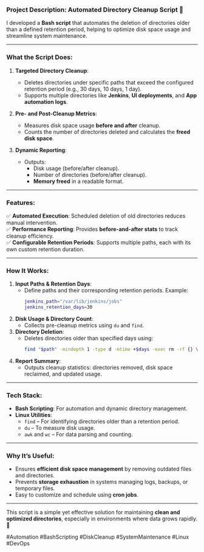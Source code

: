 ### **Project Description: Automated Directory Cleanup Script 🧹**

I developed a **Bash script** that automates the deletion of directories older than a defined retention period, helping to optimize disk space usage and streamline system maintenance.

---

### **What the Script Does**:  
1. **Targeted Directory Cleanup**:  
   - Deletes directories under specific paths that exceed the configured retention period (e.g., 30 days, 10 days, 1 day).  
   - Supports multiple directories like **Jenkins**, **UI deployments**, and **App automation logs**.  

2. **Pre- and Post-Cleanup Metrics**:  
   - Measures disk space usage **before and after** cleanup.  
   - Counts the number of directories deleted and calculates the **freed disk space**.  

3. **Dynamic Reporting**:  
   - Outputs:  
     - Disk usage (before/after cleanup).  
     - Number of directories (before/after cleanup).  
     - **Memory freed** in a readable format.

---

### **Features**:  
✅ **Automated Execution**: Scheduled deletion of old directories reduces manual intervention.  
✅ **Performance Reporting**: Provides **before-and-after stats** to track cleanup efficiency.  
✅ **Configurable Retention Periods**: Supports multiple paths, each with its own custom retention duration.  

---

### **How It Works**:  
1. **Input Paths & Retention Days**:  
   - Define paths and their corresponding retention periods. Example:  
     ```bash
     jenkins_path="/var/lib/jenkins/jobs"
     jenkins_retention_days=30
     ```
2. **Disk Usage & Directory Count**:  
   - Collects pre-cleanup metrics using `du` and `find`.  
3. **Directory Deletion**:  
   - Deletes directories older than specified days using:  
     ```bash
     find "$path" -mindepth 1 -type d -mtime +$days -exec rm -rf {} \;
     ```
4. **Report Summary**:  
   - Outputs cleanup statistics: directories removed, disk space reclaimed, and updated usage.

---

### **Tech Stack**:  
- **Bash Scripting**: For automation and dynamic directory management.  
- **Linux Utilities**:  
   - `find` – For identifying directories older than a retention period.  
   - `du` – To measure disk usage.  
   - `awk` and `wc` – For data parsing and counting.

---

### **Why It’s Useful**:  
- Ensures **efficient disk space management** by removing outdated files and directories.  
- Prevents **storage exhaustion** in systems managing logs, backups, or temporary files.  
- Easy to customize and schedule using **cron jobs**.

---

This script is a simple yet effective solution for maintaining **clean and optimized directories**, especially in environments where data grows rapidly. 🚀  

#Automation #BashScripting #DiskCleanup #SystemMaintenance #Linux #DevOps
